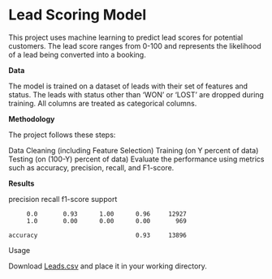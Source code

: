 # Lead Scoring Model
This project uses machine learning to predict lead scores for potential customers. The lead score ranges from 0-100 and represents the likelihood of a lead being converted into a booking.

**Data**

The model is trained on a dataset of leads with their set of features and status. The leads with status other than ‘WON’ or ‘LOST’ are dropped during training. All columns are treated as categorical columns.


**Methodology**

The project follows these steps:

Data Cleaning (including Feature Selection)
Training (on Y percent of data)
Testing (on (100-Y) percent of data)
Evaluate the performance using metrics such as accuracy, precision, recall, and F1-score.

**Results**


   precision    recall  f1-score   support

         0.0       0.93      1.00      0.96     12927
         1.0       0.00      0.00      0.00       969

    accuracy                           0.93     13896

Usage

Download [Leads.csv](https://drive.google.com/file/d/1tOQqKv992-kLAfIQZtT03UNGnQgbTwEt/view?usp=sharing) and place it in your working directory.
